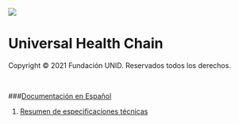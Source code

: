 ![](https://avatars.githubusercontent.com/u/57396025?s=200&v=4)
# **Universal Health Chain**
Copyright © 2021 Fundación UNID. Reservados todos los derechos. 
<p>&nbsp  </p>

###[Documentación en Español](./es/)
1. [Resumen de especificaciones técnicas](./es/01-Resumen-especificaciones.md)
<p>&nbsp  </p>
